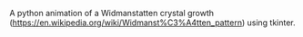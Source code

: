 A python animation of a Widmanstatten crystal growth (https://en.wikipedia.org/wiki/Widmanst%C3%A4tten_pattern) using tkinter.
